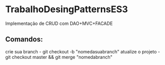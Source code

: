 # TrabalhoDesingPatternsES3
Implementação de CRUD com DAO+MVC+FACADE

## Comandos: 
crie sua branch - git checkout -b "nomedasuabranch"
atualize o projeto - git checkout master && git merge "nomedabranch"
